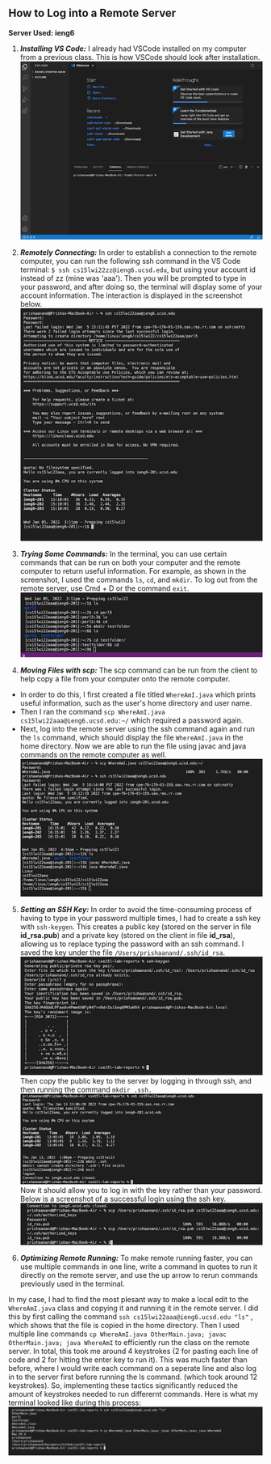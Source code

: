 ## How to Log into a Remote Server
**Server Used: ieng6**

1. ***Installing VS Code:*** I already had VSCode installed on my computer from a previous class. This is how VSCode should look after installation.
![Image](step1.png)

2. ***Remotely Connecting:*** In order to establish a connection to the remote computer, you can run the following ssh command in the VS Code terminal: `$ ssh cs15lwi22zz@ieng6.ucsd.edu`, but using your account id instead of zz (mine was 'aaa'). Then you will be prompted to type in your password, and after doing so, the terminal will display some of your account information. The interaction is displayed in the screenshot below.
![Image](step2.png)

3. ***Trying Some Commands:*** In the terminal, you can use certain commands that can be run on both your computer and the remote computer to return useful information.  For example, as shown in the screenshot, I used the commands `ls`, `cd`, and `mkdir`. To log out from the remote server, use Cmd + D or the command `exit`. 
![Image](step3.png)

4. ***Moving Files with scp:*** The scp command can be run from the client to help copy a file from your computer onto the remote computer. 
* In order to do this, I first created a file titled `WhereAmI.java` which prints useful information, such as the user's home directory and user name. 
* Then I ran the command `scp WhereAmI.java cs15lwi22aaa@ieng6.ucsd.edu:~/` which required a password again. 
* Next, log into the remote server using the ssh command again and run the `ls` command, which should display the file `WhereAmI.java` in the home directory. Now we are able to run the file using javac and java commands on the remote computer as well. 
![Image](step4.png)

5. ***Setting an SSH Key:*** In order to avoid the time-consuming process of having to type in your password multiple times, I had to create a ssh key with `ssh-keygen`. This creates a public key (stored on the server in file **id_rsa.pub**) and a private key (stored on the client in file **id_rsa**), allowing us to replace typing the password with an ssh command. I saved the key under the file `/Users/prishaanand/.ssh/id_rsa`. 
![Image](step5a.png)
Then copy the public key to the server by logging in through ssh, and then running the command `mkdir .ssh.`
![Image](step5b.png)
Now it should allow you to log in with the key rather than your password. Below is a screenshot of a successful login using the ssh key. 
![Image](step5c.png)

6. ***Optimizing Remote Running:*** To make remote running faster, you can use multiple commands in one line, write a command in quotes to run it directly on the remote server, and use the up arrow to rerun commands previously used in the terminal. 

In my case, I had to find the most plesant way to make a local edit to the `WhereAmI.java` class and copying it and running it in the remote server.
I did this by first calling the command `ssh cs15lwi22aaa@ieng6.ucsd.edu "ls"` , which shows that the file is copied in the home directory. Then I used multiple line commands `cp WhereAmI.java OtherMain.java; javac OtherMain.java; java WhereAmI` to efficiently run the class on the remote server. In total, this took me around 4 keystrokes (2 for pasting each line of code and 2 for hitting the enter key to run it). This was much faster than before, where I would write each command on a seperate line and also log in to the server first before running the ls command. (which took around 12 keystrokes). So, implementing these tactics significantly reduced the amount of keystrokes needed to run differernt commands. Here is what my terminal looked like during this process:
![Image](step6b.png)









